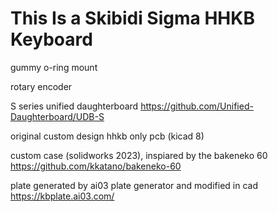 # **This Is a Skibidi Sigma HHKB Keyboard**

gummy o-ring mount

rotary encoder

S series unified daughterboard https://github.com/Unified-Daughterboard/UDB-S

original custom design hhkb only pcb (kicad 8)

custom case (solidworks 2023), inspiared by the bakeneko 60 https://github.com/kkatano/bakeneko-60

plate generated by ai03 plate generator and modified in cad https://kbplate.ai03.com/
